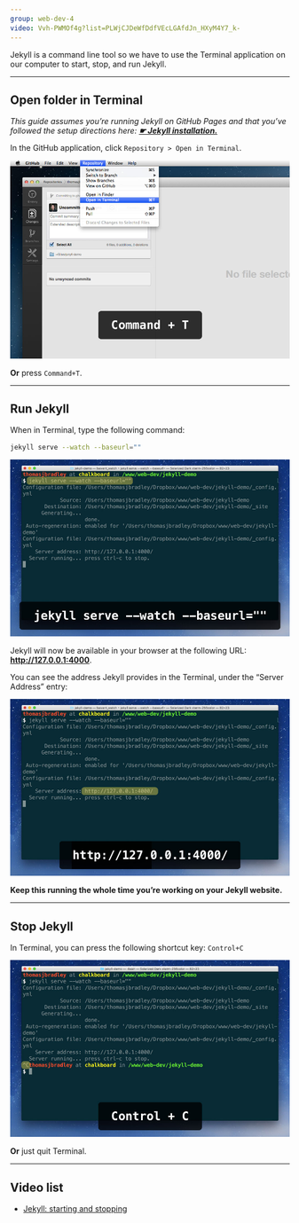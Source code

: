 ```yaml
---
group: web-dev-4
video: Vvh-PWMOf4g?list=PLWjCJDeWfDdfVEcLGAfdJn_HXyM4Y7_k-
---
```


Jekyll is a command line tool so we have to use the Terminal application on our computer to start, stop, and run Jekyll.

---

## Open folder in Terminal

*This guide assumes you’re running Jekyll on GitHub Pages and that you’ve followed the setup directions here: [**☛ Jekyll installation.**](/topics/jekyll-installation/)*

In the GitHub application, click `Repository > Open in Terminal`.

![](open.jpg)

**Or** press `Command+T`.

---

## Run Jekyll

When in Terminal, type the following command:

```bash
jekyll serve --watch --baseurl=""
```

![](start.jpg)

Jekyll will now be available in your browser at the following URL: **<http://127.0.0.1:4000>**.

You can see the address Jekyll provides in the Terminal, under the “Server Address” entry:

![](url.jpg)

**Keep this running the whole time you’re working on your Jekyll website.**

---

## Stop Jekyll

In Terminal, you can press the following shortcut key: `Control+C`

![](stop.jpg)

**Or** just quit Terminal.

---

## Video list

- [Jekyll: starting and stopping](https://www.youtube.com/watch?v=Vvh-PWMOf4g&list=PLWjCJDeWfDdfVEcLGAfdJn_HXyM4Y7_k-&index=4)
